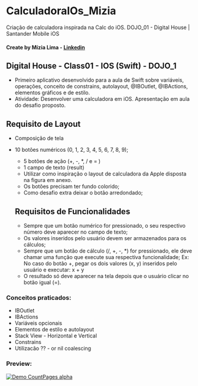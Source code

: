 # CalculadoraIOs_Mizia
 Criação de calculadora inspirada na Calc do iOS. DOJO_01 - Digital House | Santander Mobile iOS
 
 #### Create by Mízia Lima - [Linkedin](https://www.linkedin.com/in/miziasalima/)


 ## Digital House - Class01 - IOS (Swift) - DOJO_1

 - Primeiro aplicativo desenvolvido para a aula de Swift sobre variáveis, operações, conceito de constrains, autolayout, @IBOutlet, @IBActions, elementos gráficos e de estilo.
 - Atividade:
 Desenvolver uma calculadora em iOS. Apresentação em aula do desafio proposto.

 ## Requisito de Layout
 - Composição de tela
 * 10 botões numéricos (0, 1, 2, 3, 4, 5, 6, 7, 8, 9);
   * 5 botões de ação (+, -, *, / e = )
   * 1 campo de texto (result)
   
   - Utilizar como inspiração o layout de calculadora da Apple disposta na figura em anexo.
   - Os botões precisam ter fundo colorido;
   - Como desafio extra deixar o botão arredondado;
   
   ## Requisitos de Funcionalidades
   - Sempre que um botão numérico for pressionado, o seu respectivo número deve aparecer no campo de texto;
   - Os valores inseridos pelo usuário devem ser armazenados para os cálculos;
   - Sempre que um botão de cálculo (/, +, -, *) for pressionado, ele deve chamar uma função que execute sua respectiva funcionalidade;
   Ex: No caso do botão +, pegar os dois valores (x, y) inseridos pelo usuário e executar: x + y
   - O resultado só deve aparecer na tela depois que o usuário clicar no botão igual (=).

 ### Conceitos praticados:
   * IBOutlet
   * IBActions
   * Variáveis opcionais
   * Elementos de estilo e autolayout
   * Stack View - Horizontal e Vertical
   * Constrains
   * Utilizacão ?? - or nil coalescing
   
  ### Preview: <br>
  [![Demo CountPages alpha](https://j.gifs.com/D1jp95.gif)](https://youtu.be/nRKGsrgfwic)

